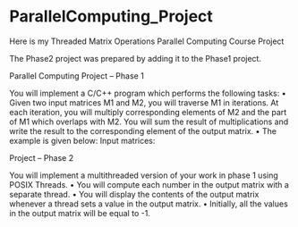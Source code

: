 # ParallelComputing_Project
Here is my Threaded Matrix Operations Parallel Computing Course Project

The Phase2 project was prepared by adding it to the Phase1 project.


Parallel Computing
Project – Phase 1

You will implement a C/C++ program which performs the following tasks:
•	Given two input matrices M1 and M2, you will traverse M1 in iterations. At each iteration, you will multiply corresponding elements of M2 and the part of M1 which overlaps with M2. You will sum the result of multiplications and write the result to the corresponding element of the output matrix.
•	The example is given below:
Input matrices:


Project – Phase 2

You will implement a multithreaded version of your work in phase 1 using POSIX Threads. 
•	You will compute each number in the output matrix with a separate thread. 
•	You will display the contents of the output matrix whenever a thread sets a value in the output matrix.
•	Initially, all the values in the output matrix will be equal to -1.
